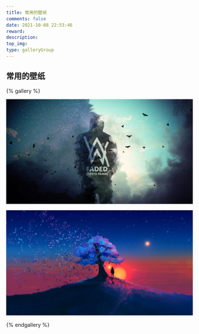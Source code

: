 ```yaml
---
title: 常用的壁纸
comments: false
date: 2021-10-08 22:53:46
reward:
description:
top_img:
type: galleryGroup
---
```

<style>
.page-title {
    display: none;
  }
</style>
## 常用的壁纸

{% gallery %}

![faded](../../img/wallpaper/faded.jpg)

![Boy Standing under Tree at Sunset](../../img/wallpaper/tree.jpg)

{% endgallery %}

